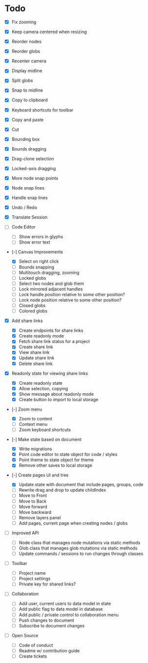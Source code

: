 # Todo

- [x] Fix zooming
- [x] Keep camera centered when resizing
- [x] Reorder nodes
- [x] Reorder globs
- [x] Recenter camera
- [x] Display midline
- [x] Split globs
- [x] Snap to midline
- [x] Copy to clipboard
- [x] Keyboard shortcuts for toolbar
- [x] Copy and paste
- [x] Cut
- [x] Bounding box
- [x] Bounds dragging
- [x] Drag-clone selection
- [x] Locked-axis dragging
- [x] More node snap points
- [x] Node snap lines
- [x] Handle snap lines
- [x] Undo / Redo
- [x] Translate Session

- [ ] Code Editor

  - [ ] Show errors in glyphs
  - [ ] Show error text

- [-] Canvas Improvements

  - [x] Select on right click
  - [ ] Bounds snapping
  - [ ] Multitouch dragging, zooming
  - [ ] Locked globs
  - [ ] Select two nodes and glob them
  - [ ] Lock mirrored adjacent handles
  - [ ] Lock handle position relative to some other position?
  - [ ] Lock node position relative to some other position?
  - [ ] Closed globs
  - [ ] Colored globs

- [x] Add share links

  - [x] Create endpoints for share links
  - [x] Create readonly mode
  - [x] Fetch share link status for a project
  - [x] Create share link
  - [x] View share link
  - [x] Update share link
  - [x] Delete share link

- [x] Readonly state for viewing share links

  - [x] Create readonly state
  - [x] Allow selection, copying
  - [x] Show message about readonly mode
  - [x] Create button to import to local storage

- [-] Zoom menu

  - [x] Zoom to content
  - [ ] Context menu
  - [ ] Zoom keyboard shortcuts

- [-] Make state based on document

  - [x] Write migrations
  - [x] Point code editor to state object for code / styles
  - [x] Point theme to state object for theme
  - [x] Remove other saves to local storage

- [-] Create pages UI and tree

  - [x] Update state with document that include pages, groups, code
  - [ ] Rewrite drag and drop to update childIndex
  - [ ] Move to Front
  - [ ] Move to Back
  - [ ] Move forward
  - [ ] Move backward
  - [ ] Remove layers panel
  - [ ] Add pages, current page when creating nodes / globs

- [ ] Improved API

  - [ ] Node class that manages node mutations via static methods
  - [ ] Glob class that manages glob mutations via static methods
  - [ ] Update commands / sessions to run changes through classes

- [ ] Toolbar

  - [ ] Project name
  - [ ] Project settings
  - [ ] Private key for shared links?

- [ ] Collaboration

  - [ ] Add user, current users to data model in state
  - [ ] Add public flag to data model in database
  - [ ] Add public / private control to collaboration menu
  - [ ] Push changes to document
  - [ ] Subscribe to document changes

- [ ] Open Source

  - [ ] Code of conduct
  - [ ] Readme w/ contribution guide
  - [ ] Create tickets
